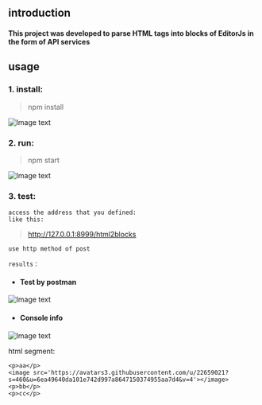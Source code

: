 ## introduction

#### This project was developed to parse HTML tags into blocks of EditorJs in the form of API services

## usage

### 1. install:
> npm install

![Image text](https://github.com/qqqays/server4parseEditorJs/blob/master/image-example/install.png?raw=true)

### 2. run:
> npm start

![Image text](https://github.com/qqqays/server4parseEditorJs/blob/master/image-example/run.png?raw=true)


### 3. test:

    access the address that you defined:
    like this:
>   http://127.0.0.1:8999/html2blocks

    use http method of post
    
    results：
  - #### Test by postman
   ![Image text](https://github.com/qqqays/server4parseEditorJs/blob/master/image-example/res.png?raw=true)
  - #### Console info
   ![Image text](https://github.com/qqqays/server4parseEditorJs/blob/master/image-example/res2.png?raw=true)


html segment:

```
<p>aa</p>
<image src='https://avatars3.githubusercontent.com/u/22659021?s=460&u=6ea49640da101e742d997a8647150374955aa7d4&v=4'></image>
<p>bb</p>
<p>cc</p>
```
